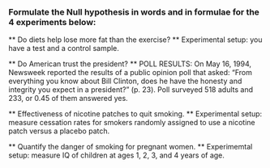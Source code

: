 ### Formulate the Null hypothesis in words and in formulae for the 4 experiments below:

** Do diets help lose more fat than the exercise? **
Experimental setup: you have a test and a control sample.

** Do American trust the president? **
POLL RESULTS: On May 16, 1994, Newsweek reported the results of a public opinion poll that asked: “From everything you know about Bill Clinton, does he have the honesty and integrity you expect in a president?” (p. 23). Poll surveyed 518 adults and 233, or 0.45 of them answered yes.

** Effectiveness of nicotine patches to quit smoking. **
Experimental setup: measure cessation rates for smokers randomly assigned to use a nicotine patch versus a placebo patch.

** Quantify the danger of smoking for pregnant women. **
Experimemtal setup: measure IQ of children at ages 1, 2, 3, and 4 years of age.
